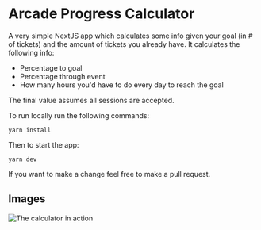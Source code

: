 # Arcade Progress Calculator

A very simple NextJS app which calculates some info given your goal (in # of tickets) and the amount of tickets you already have.
It calculates the following info:

- Percentage to goal
- Percentage through event
- How many hours you'd have to do every day to reach the goal

The final value assumes all sessions are accepted.

To run locally run the following commands:

```
yarn install
```

Then to start the app:

```
yarn dev
```

If you want to make a change feel free to make a pull request.

## Images

![The calculator in action](https://cloud-clw6aobvw-hack-club-bot.vercel.app/0image.png)
